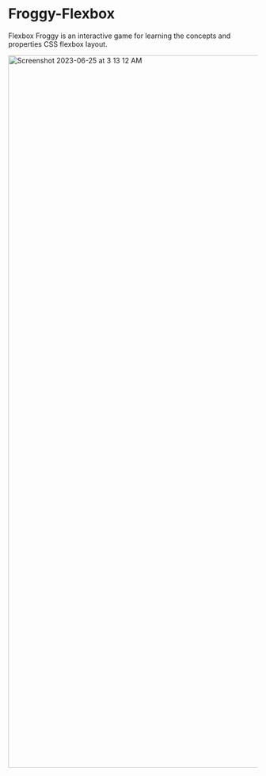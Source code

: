 # Froggy-Flexbox

Flexbox Froggy is an interactive game for learning the concepts and properties CSS flexbox layout.


<img width="1440" alt="Screenshot 2023-06-25 at 3 13 12 AM" src="https://github.com/S-196/Repo/assets/94747201/06bb3a36-eec9-4179-9e95-584723be1dda">
